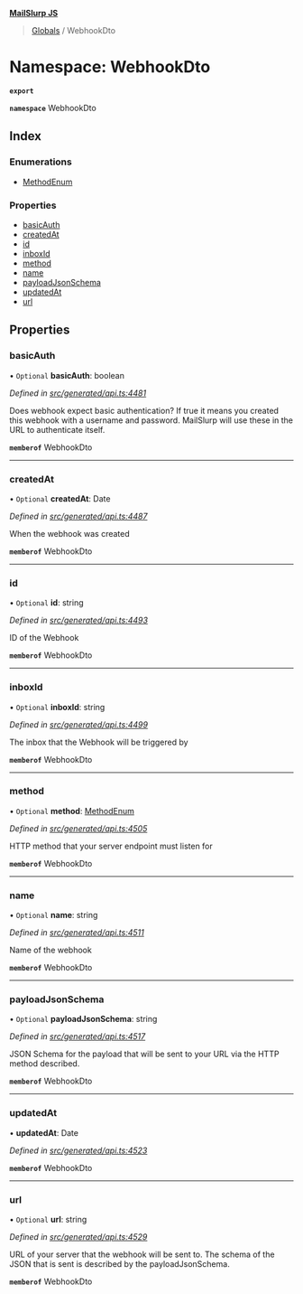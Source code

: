 **[MailSlurp JS](../README.md)**

> [Globals](../README.md) / WebhookDto

# Namespace: WebhookDto

**`export`** 

**`namespace`** WebhookDto

## Index

### Enumerations

* [MethodEnum](../enums/webhookdto.methodenum.md)

### Properties

* [basicAuth](webhookdto.md#basicauth)
* [createdAt](webhookdto.md#createdat)
* [id](webhookdto.md#id)
* [inboxId](webhookdto.md#inboxid)
* [method](webhookdto.md#method)
* [name](webhookdto.md#name)
* [payloadJsonSchema](webhookdto.md#payloadjsonschema)
* [updatedAt](webhookdto.md#updatedat)
* [url](webhookdto.md#url)

## Properties

### basicAuth

• `Optional` **basicAuth**: boolean

*Defined in [src/generated/api.ts:4481](https://github.com/mailslurp/mailslurp-client/blob/c83a162/src/generated/api.ts#L4481)*

Does webhook expect basic authentication? If true it means you created this webhook with a username and password. MailSlurp will use these in the URL to authenticate itself.

**`memberof`** WebhookDto

___

### createdAt

• `Optional` **createdAt**: Date

*Defined in [src/generated/api.ts:4487](https://github.com/mailslurp/mailslurp-client/blob/c83a162/src/generated/api.ts#L4487)*

When the webhook was created

**`memberof`** WebhookDto

___

### id

• `Optional` **id**: string

*Defined in [src/generated/api.ts:4493](https://github.com/mailslurp/mailslurp-client/blob/c83a162/src/generated/api.ts#L4493)*

ID of the Webhook

**`memberof`** WebhookDto

___

### inboxId

• `Optional` **inboxId**: string

*Defined in [src/generated/api.ts:4499](https://github.com/mailslurp/mailslurp-client/blob/c83a162/src/generated/api.ts#L4499)*

The inbox that the Webhook will be triggered by

**`memberof`** WebhookDto

___

### method

• `Optional` **method**: [MethodEnum](../enums/webhookdto.methodenum.md)

*Defined in [src/generated/api.ts:4505](https://github.com/mailslurp/mailslurp-client/blob/c83a162/src/generated/api.ts#L4505)*

HTTP method that your server endpoint must listen for

**`memberof`** WebhookDto

___

### name

• `Optional` **name**: string

*Defined in [src/generated/api.ts:4511](https://github.com/mailslurp/mailslurp-client/blob/c83a162/src/generated/api.ts#L4511)*

Name of the webhook

**`memberof`** WebhookDto

___

### payloadJsonSchema

• `Optional` **payloadJsonSchema**: string

*Defined in [src/generated/api.ts:4517](https://github.com/mailslurp/mailslurp-client/blob/c83a162/src/generated/api.ts#L4517)*

JSON Schema for the payload that will be sent to your URL via the HTTP method described.

**`memberof`** WebhookDto

___

### updatedAt

•  **updatedAt**: Date

*Defined in [src/generated/api.ts:4523](https://github.com/mailslurp/mailslurp-client/blob/c83a162/src/generated/api.ts#L4523)*

**`memberof`** WebhookDto

___

### url

• `Optional` **url**: string

*Defined in [src/generated/api.ts:4529](https://github.com/mailslurp/mailslurp-client/blob/c83a162/src/generated/api.ts#L4529)*

URL of your server that the webhook will be sent to. The schema of the JSON that is sent is described by the payloadJsonSchema.

**`memberof`** WebhookDto
